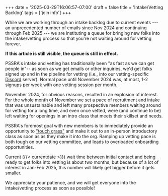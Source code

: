 +++
date = '2025-03-29T16:06:57-07:00'
draft = false
title = 'Intake/Vetting Backlog'
tags = ['join info']
+++

While we are working through an intake backlog due to current events --- an unprecedented number of emails since Nov 2024 and continuing through Feb 2025 --- we are instituting a queue for bringing new folks into the intake/vetting process so that you're not waiting around for vetting forever.

**If this article is still visible, the queue is still in effect.**

<!--more-->

PSSRA's intake and vetting has traditionally been "as fast as we can get people in"-- as soon as we get emails or other inquiries, we'd get folks signed up and in the pipeline for vetting (i.e., into our vetting-specific [Discord](discord) server). Normal pace until November 2024 was, at most, 1-2 signups per week with one vetting session per month.

November 2024, for obvious reasons, resulted in an explosion of interest. For the whole month of November we set a pace of recruitment and intake that was unsustainable and left many prospective members waiting around for vetting for a long time, and even once vetted, were (and continue to be) left waiting for openings in an intro class that meets their skillset and needs.

PSSRA's foremost goal with new members is to immediately provide an opportunity to ["touch grass"](touching_grass) and make it out to an in-person introductory class as soon as as they make it into the org. Ramping up vetting pace is both tough on our vetting committee, and leads to overloaded onboarding opportunities.

Current ({{< currentdate >}}) wait time between initial contact and being ready to get folks into vetting is about two months, but because of a lot of interest in Jan-Feb 2025, this number will likely get bigger before it gets smaller.

We appreciate your patience, and we will get everyone into the intake/vetting process as soon as possible!